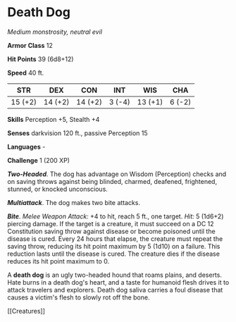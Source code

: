 # Death Dog

*Medium monstrosity, neutral evil*

**Armor Class** 12

**Hit Points** 39 (6d8+12)

**Speed** 40 ft.

| STR     | DEX     | CON     | INT    | WIS     | CHA    |
|---------|---------|---------|--------|---------|--------|
| 15 (+2) | 14 (+2) | 14 (+2) | 3 (-4) | 13 (+1) | 6 (-2) |

**Skills** Perception +5, Stealth +4

**Senses** darkvision 120 ft., passive Perception 15

**Languages** -

**Challenge** 1 (200 XP)

***Two-Headed***. The dog has advantage on Wisdom (Perception) checks and on saving throws against being blinded, charmed, deafened, frightened, stunned, or knocked unconscious.


***Multiattack***. The dog makes two bite attacks.

***Bite***. *Melee Weapon Attack:* +4 to hit, reach 5 ft., one target. *Hit:* 5 (1d6+2) piercing damage. If the target is a creature, it must succeed on a DC 12 Constitution saving throw against disease or become poisoned until the disease is cured. Every 24 hours that elapse, the creature must repeat the saving throw, reducing its hit point maximum by 5 (1d10) on a failure. This reduction lasts until the disease is cured. The creature dies if the disease reduces its hit point maximum to 0.

A **death dog** is an ugly two-headed hound that roams plains, and deserts. Hate burns in a death dog's heart, and a taste for humanoid flesh drives it to attack travelers and explorers. Death dog saliva carries a foul disease that causes a victim's flesh to slowly rot off the bone.


[[Creatures]]